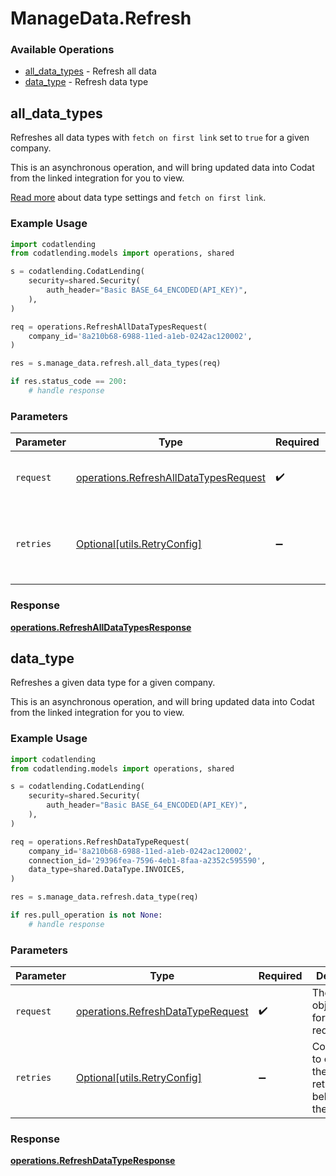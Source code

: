 # ManageData.Refresh

### Available Operations

* [all_data_types](#all_data_types) - Refresh all data
* [data_type](#data_type) - Refresh data type

## all_data_types

Refreshes all data types with `fetch on first link` set to `true` for a given company.

This is an asynchronous operation, and will bring updated data into Codat from the linked integration for you to view.

[Read more](https://docs.codat.io/core-concepts/data-type-settings) about data type settings and `fetch on first link`.

### Example Usage

```python
import codatlending
from codatlending.models import operations, shared

s = codatlending.CodatLending(
    security=shared.Security(
        auth_header="Basic BASE_64_ENCODED(API_KEY)",
    ),
)

req = operations.RefreshAllDataTypesRequest(
    company_id='8a210b68-6988-11ed-a1eb-0242ac120002',
)

res = s.manage_data.refresh.all_data_types(req)

if res.status_code == 200:
    # handle response
```

### Parameters

| Parameter                                                                                      | Type                                                                                           | Required                                                                                       | Description                                                                                    |
| ---------------------------------------------------------------------------------------------- | ---------------------------------------------------------------------------------------------- | ---------------------------------------------------------------------------------------------- | ---------------------------------------------------------------------------------------------- |
| `request`                                                                                      | [operations.RefreshAllDataTypesRequest](../../models/operations/refreshalldatatypesrequest.md) | :heavy_check_mark:                                                                             | The request object to use for the request.                                                     |
| `retries`                                                                                      | [Optional[utils.RetryConfig]](../../models/utils/retryconfig.md)                               | :heavy_minus_sign:                                                                             | Configuration to override the default retry behavior of the client.                            |


### Response

**[operations.RefreshAllDataTypesResponse](../../models/operations/refreshalldatatypesresponse.md)**


## data_type

Refreshes a given data type for a given company.

This is an asynchronous operation, and will bring updated data into Codat from the linked integration for you to view.

### Example Usage

```python
import codatlending
from codatlending.models import operations, shared

s = codatlending.CodatLending(
    security=shared.Security(
        auth_header="Basic BASE_64_ENCODED(API_KEY)",
    ),
)

req = operations.RefreshDataTypeRequest(
    company_id='8a210b68-6988-11ed-a1eb-0242ac120002',
    connection_id='29396fea-7596-4eb1-8faa-a2352c595590',
    data_type=shared.DataType.INVOICES,
)

res = s.manage_data.refresh.data_type(req)

if res.pull_operation is not None:
    # handle response
```

### Parameters

| Parameter                                                                              | Type                                                                                   | Required                                                                               | Description                                                                            |
| -------------------------------------------------------------------------------------- | -------------------------------------------------------------------------------------- | -------------------------------------------------------------------------------------- | -------------------------------------------------------------------------------------- |
| `request`                                                                              | [operations.RefreshDataTypeRequest](../../models/operations/refreshdatatyperequest.md) | :heavy_check_mark:                                                                     | The request object to use for the request.                                             |
| `retries`                                                                              | [Optional[utils.RetryConfig]](../../models/utils/retryconfig.md)                       | :heavy_minus_sign:                                                                     | Configuration to override the default retry behavior of the client.                    |


### Response

**[operations.RefreshDataTypeResponse](../../models/operations/refreshdatatyperesponse.md)**

